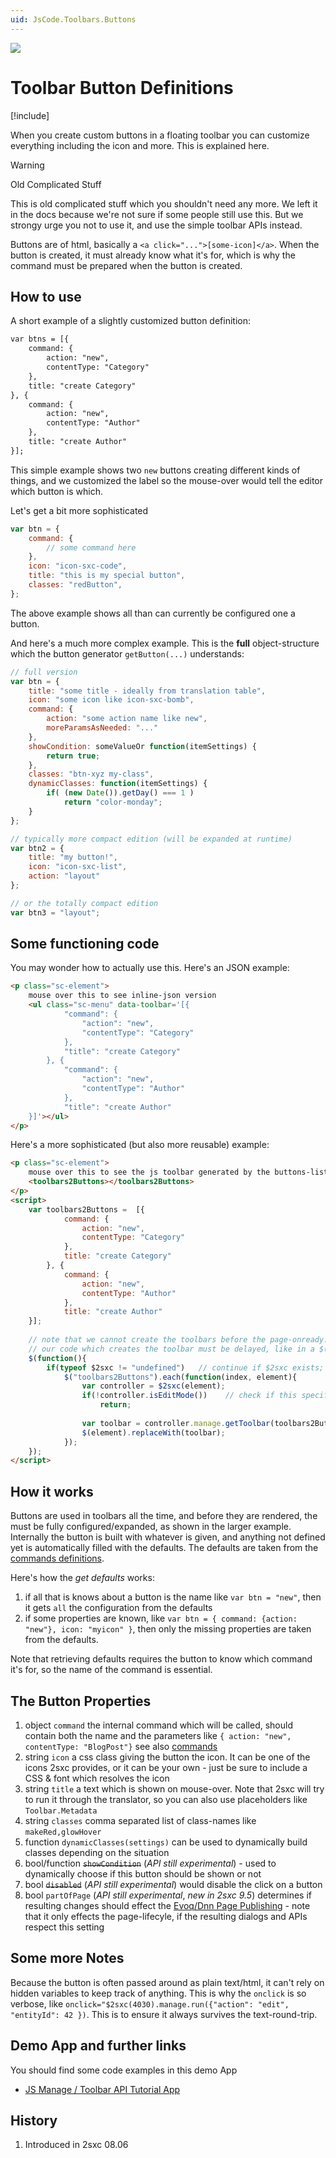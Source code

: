 ```yaml
---
uid: JsCode.Toolbars.Buttons
---
```


<img src="~/assets/features/toolbar.svg" class="feature">

# Toolbar Button Definitions

[!include[](~/pages/basics/stack/_shared-float-summary.md)]
<style>.context-box-summary .edit-custom { visibility: visible; } </style>

When you create custom buttons in a floating toolbar you can customize everything including the icon and more. This is explained here. 

> [!WARNING]
> Old Complicated Stuff
> 
> This is old complicated stuff which you shouldn't need any more. 
> We left it in the docs because we're not sure if some people still use this.
> But we strongy urge you not to use it, and use the simple toolbar APIs instead.

Buttons are of html, basically a `<a click="...">[some-icon]</a>`. When the button is created, it must already know what it's for, which is why the command must be prepared when the button is created. 

## How to use
A short example of a slightly customized button definition:

```html
var btns = [{
    command: { 
        action: "new",
        contentType: "Category"
    },
    title: "create Category"
}, {
    command: { 
        action: "new",
        contentType: "Author"
    },
    title: "create Author"
}];
```
This simple example shows two `new` buttons creating different kinds of things, and we customized the label so the mouse-over would tell the editor which button is which. 

Let's get a bit more sophisticated 

```javascript
var btn = {
    command: { 
        // some command here
    },
    icon: "icon-sxc-code", 
    title: "this is my special button", 
    classes: "redButton",
};
```
The above example shows all than can currently be configured one a button. 

And here's a much more complex example. This is the **full** object-structure which the button generator `getButton(...)` understands:

```javascript
// full version
var btn = {
    title: "some title - ideally from translation table",
    icon: "some icon like icon-sxc-bomb",
    command: {
        action: "some action name like new",
        moreParamsAsNeeded: "..."
    },
    showCondition: someValueOr function(itemSettings) {
        return true;
    },
    classes: "btn-xyz my-class",
    dynamicClasses: function(itemSettings) {
        if( (new Date()).getDay() === 1 )
            return "color-monday";
    }
};

// typically more compact edition (will be expanded at runtime)
var btn2 = {
    title: "my button!",
    icon: "icon-sxc-list",
    action: "layout"
};

// or the totally compact edition
var btn3 = "layout";
```


## Some functioning code
You may wonder how to actually use this. Here's an JSON example:

```html
<p class="sc-element">
    mouse over this to see inline-json version
    <ul class="sc-menu" data-toolbar='[{
            "command": { 
                "action": "new",
                "contentType": "Category"
            },
            "title": "create Category"
        }, {
            "command": { 
                "action": "new",
                "contentType": "Author"
            },
            "title": "create Author"
    }]'></ul>
</p>
```

Here's a more sophisticated (but also more reusable) example:

```html
<p class="sc-element">
    mouse over this to see the js toolbar generated by the buttons-list
    <toolbars2Buttons></toolbars2Buttons>
</p>
<script>
    var toolbars2Buttons =  [{
            command: { 
                action: "new",
                contentType: "Category"
            },
            title: "create Category"
        }, {
            command: { 
                action: "new",
                contentType: "Author"
            },
            title: "create Author"
    }];
    
    // note that we cannot create the toolbars before the page-onready. Because of this
    // our code which creates the toolbar must be delayed, like in a $(our-code);
    $(function(){
        if(typeof $2sxc != "undefined")   // continue if $2sxc exists; it may be missing in non-edit modes
            $("toolbars2Buttons").each(function(index, element){
                var controller = $2sxc(element);
                if(!controller.isEditMode())    // check if this specific module currently allows editing
                    return;
                    
                var toolbar = controller.manage.getToolbar(toolbars2Buttons);
                $(element).replaceWith(toolbar);
            });
    });
</script>
```

## How it works
Buttons are used in toolbars all the time, and before they are rendered, the must be fully configured/expanded, as shown in the larger example. Internally the button is built with whatever is given, and anything not defined yet is automatically filled with the defaults. The defaults are taken from the [commands definitions][definitions]. 

Here's how the _get defaults_ works: 

1. if all that is knows about a button is the name like `var btn = "new"`, then it gets `all` the configuration from the defaults
1. if some properties are known, like `var btn = { command: {action: "new"}, icon: "myicon" }`, then only the missing properties are taken from the defaults.

Note that retrieving defaults requires the button to know which command it's for, so the name of the command is essential. 

## The Button Properties 

1. object `command` the internal command which will be called, should contain both the name and the parameters like `{ action: "new", contentType: "BlogPost"}` see also [commands](xref:JsCode.Commands.Index)
1. string `icon` a css class giving the button the icon. It can be one of the icons 2sxc provides, or it can be your own - just be sure to include a CSS & font which resolves the icon
1. string `title` a text which is shown on mouse-over. Note that 2sxc will try to run it through the translator, so you can also use placeholders like `Toolbar.Metadata`
1. string `classes` comma separated list of class-names like `makeRed,glowHover`
1. function `dynamicClasses(settings)` can be used to dynamically build classes depending on the situation
1. bool/function ~~`showCondition`~~ (_API still experimental_) - used to dynamically choose if this button should be shown or not
1. bool ~~`disabled`~~ (_API still experimental_) would disable the click on a button
1. bool `partOfPage` (_API still experimental_, _new in 2sxc 9.5_) determines if resulting changes should effect the [Evoq/Dnn Page Publishing](xref:Basics.Cms.PagePublishing.Index) - note that it only effects the page-lifecyle, if the resulting dialogs and APIs respect this setting

## Some more Notes
Because the button is often passed around as plain text/html, it can't rely on hidden variables to keep track of anything. This is why the `onclick` is so verbose, like `onclick="$2sxc(4030).manage.run({"action": "edit", "entityId": 42 })`. This is to ensure it always survives the text-round-trip. 

## Demo App and further links
You should find some code examples in this demo App

* [JS Manage / Toolbar API Tutorial App](http://2sxc.org/en/apps/app/tutorial-for-the-javascript-apis-and-custom-toolbars)

## History

1. Introduced in 2sxc 08.06

[definitions]: https://github.com/2sic/2sxc-ui/blob/master/src/inpage/commands/commands.definitions.js

